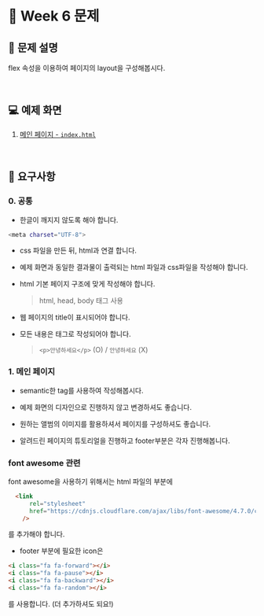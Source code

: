 # 🚀 Week 6 문제

## 🤔 문제 설명

flex 속성을 이용하여 페이지의 layout을 구성해봅시다.

<br>

## 💻 예제 화면

1. [메인 페이지 - `index.html`](http://output.jsbin.com/wubudog//)

<br>

## 📌 요구사항

### 0. 공통

- 한글이 깨지지 않도록 해야 합니다.

```sh
<meta charset="UTF-8">
```

- css 파일을 만든 뒤, html과 연결 합니다.

- 예제 화면과 동일한 결과물이 출력되는 html 파일과 css파일을 작성해야 합니다.
- html 기본 페이지 구조에 맞게 작성해야 합니다.
  > html, head, body 태그 사용
- 웹 페이지의 title이 표시되어야 합니다.
- 모든 내용은 태그로 작성되어야 합니다.
  > `<p>안녕하세요</p>` (O) / `안녕하세요` (X)

### 1. 메인 페이지

- semantic한 tag를 사용하여 작성해봅시다.
- 예제 화면의 디자인으로 진행하지 않고 변경하셔도 좋습니다.
- 원하는 앨범의 이미지를 활용하셔서 페이지를 구성하셔도 좋습니다.

- 알려드린 페이지의 튜토리얼을 진행하고 footer부분은 각자 진행해봅니다.

### font awesome 관련

font awesome을 사용하기 위해서는 html 파일의 <head> 부분에 
  
```html
  <link
      rel="stylesheet"
      href="https://cdnjs.cloudflare.com/ajax/libs/font-awesome/4.7.0/css/font-awesome.css"
    />
  ```
 를 추가해야 합니다.
 
 * footer 부분에 필요한 icon은
 ```html
<i class="fa fa-forward"></i>
<i class="fa fa-pause"></i>
<i class="fa fa-backward"></i>
<i class="fa fa-random"></i>
 ```
 를 사용합니다. (더 추가하셔도 되요!)
<br>
